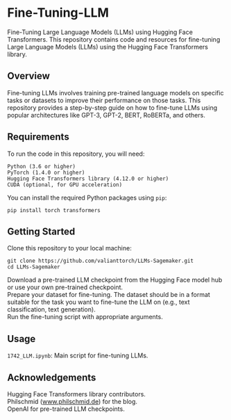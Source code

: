 # **Fine-Tuning-LLM**
Fine-Tuning Large Language Models (LLMs) using Hugging Face Transformers. This repository contains code and resources for fine-tuning Large Language Models (LLMs) using the Hugging Face Transformers library.

## **Overview**
Fine-tuning LLMs involves training pre-trained language models on specific tasks or datasets to improve their performance on those tasks. This repository provides a step-by-step guide on how to fine-tune LLMs using popular architectures like GPT-3, GPT-2, BERT, RoBERTa, and others.

## **Requirements**
To run the code in this repository, you will need:

    Python (3.6 or higher)
    PyTorch (1.4.0 or higher)
    Hugging Face Transformers library (4.12.0 or higher)
    CUDA (optional, for GPU acceleration)

  You can install the required Python packages using `pip`:
  
    pip install torch transformers

## **Getting Started**
  Clone this repository to your local machine:
  
    git clone https://github.com/valianttorch/LLMs-Sagemaker.git
    cd LLMs-Sagemaker

  Download a pre-trained LLM checkpoint from the Hugging Face model hub or use your own pre-trained checkpoint. <br>
  Prepare your dataset for fine-tuning. The dataset should be in a format suitable for the task you want to fine-tune the LLM on (e.g., text classification, text generation). <br>
  Run the fine-tuning script with appropriate arguments.

## **Usage**
  `1742_LLM.ipynb`: Main script for fine-tuning LLMs. <br>

## **Acknowledgements**
  Hugging Face Transformers library contributors. <br>
  Philschmid (www.philschmid.de) for the blog. <br>
  OpenAI for pre-trained LLM checkpoints.
